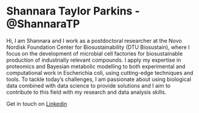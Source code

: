 
<!--
**ShannaraTP/ShannaraTP** is a ✨ _special_ ✨ repository because its `README.md` (this file) appears on your GitHub profile.

Here are some ideas to get you started:

- 🔭 I’m currently working on ...
- 🌱 I’m currently learning ...
- 👯 I’m looking to collaborate on ...
- 🤔 I’m looking for help with ...
- 💬 Ask me about ...
- 📫 How to reach me: ...
- 😄 Pronouns: ...
- ⚡ Fun fact: ...
-->

# Shannara Taylor Parkins - @ShannaraTP

Hi, I am Shannara and I work as a postdoctoral researcher at the Novo Nordisk Foundation Center for Biosustainability (DTU Biosustain), where I focus on the development of microbial cell factories for biosustainable production of industrially relevant compounds. I apply my expertise in proteomics and Bayesian metabolic modelling to both experimental and computational work in Escherichia coli, using cutting-edge techniques and tools. To tackle today’s challenges, I am passionate about using biological data combined with data science to provide solutions and I aim to contribute to this field with my research and data analysis skills.

Get in touch on [Linkedin](www.linkedin.com/)


